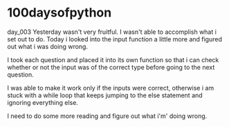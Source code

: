 # 100daysofpython
day_003
Yesterday wasn't very fruitful. I wasn't able to accomplish what i set out to do.
Today i looked into the input function a little more and figured out what i was doing wrong.

I took each question and placed it into its own function so that i can check whether or not the input
was of the correct type before going to the next question.

I was able to make it work only if the inputs were correct, otherwise i am stuck with a while loop that keeps jumping
to the else statement and ignoring everything else.

I need to do some more reading and figure out what i'm' doing wrong.
